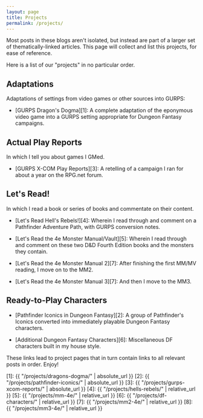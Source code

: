 ```yaml
---
layout: page
title: Projects
permalink: /projects/
---
```


Most posts in these blogs aren't isolated, but instead are part of a larger set
of thematically-linked articles. This page will collect and list this projects,
for ease of reference.

Here is a list of our "projects" in no particular order.

## Adaptations

Adaptations of settings from video games or other sources into GURPS:

- [GURPS Dragon's Dogma][1]: A complete adaptation of the eponymous video game
  into a GURPS setting appropriate for Dungeon Fantasy campaigns.

## Actual Play Reports

In which I tell you about games I GMed.

- [GURPS X-COM Play Reports][3]: A retelling of a campaign I ran for
  about a year on the RPG.net forum.

## Let's Read!

In which I read a book or series of books and commentate on their content.

- [Let's Read Hell's Rebels!][4]: Wherein I read through and comment on a
  Pathfinder Adventure Path, with GURPS conversion notes.

- [Let's Read the 4e Monster Manual/Vault][5]: Wherein I read through and
  comment on these two D&D Fourth Edition books and the monsters they contain.

- [Let's Read the 4e Monster Manual 2][7]: After finishing the first MM/MV
  reading, I move on to the MM2.

- [Let's Read the 4e Monster Manual 3][7]: And then I move to the MM3.

## Ready-to-Play Characters

- [Pathfinder Iconics in Dungeon Fantasy][2]: A group of Pathfinder's Iconics
  converted into immediately playable Dungeon Fantasy characters.

- [Additional Dungeon Fantasy Characters][6]: Miscellaneous DF characters built
  in my house style.

These links lead to project pages that in turn contain links to all relevant
posts in order. Enjoy!

[1]: {{ "/projects/dragons-dogma/" | absolute_url }}
[2]: {{ "/projects/pathfinder-iconics/" | absolute_url }}
[3]: {{ "/projects/gurps-xcom-reports/" | absolute_url }}
[4]: {{ "/projects/hells-rebels/" | relative_url }}
[5]: {{ "/projects/mm-4e/" | relative_url }}
[6]: {{ "/projects/df-characters/" | relative_url }}
[7]: {{ "/projects/mm2-4e/" | relative_url }}
[8]: {{ "/projects/mm3-4e/" | relative_url }}
